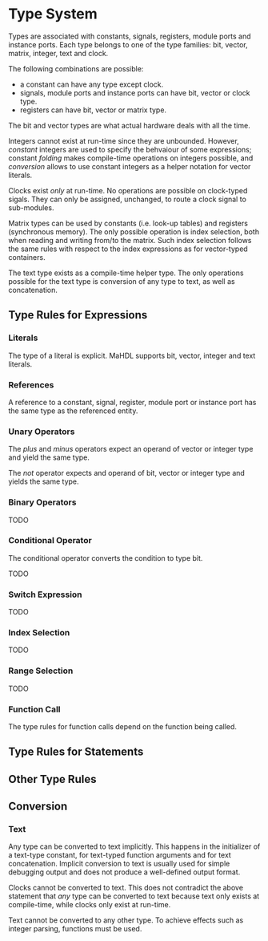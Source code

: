 
# Type System

Types are associated with constants, signals, registers, module ports and instance ports. Each type belongs to one
of the type families: bit, vector, matrix, integer, text and clock.

The following combinations are possible:
* a constant can have any type except clock.
* signals, module ports and instance ports can have bit, vector or clock type.
* registers can have bit, vector or matrix type.

The bit and vector types are what actual hardware deals with all the time.

Integers cannot exist at run-time since they are unbounded. However, *constant* integers are used to specify the
behvaiour of some expressions; constant *folding* makes compile-time operations on integers possible, and
*conversion* allows to use constant integers as a helper notation for vector literals.

Clocks exist *only* at run-time. No operations are possible on clock-typed sigals. They can only be assigned,
unchanged, to route a clock signal to sub-modules.

Matrix types can be used by constants (i.e. look-up tables) and registers (synchronous memory). The only possible
operation is index selection, both when reading and writing from/to the matrix. Such index selection follows the
same rules with respect to the index expressions as for vector-typed containers.

The text type exists as a compile-time helper type. The only operations possible for the text type is conversion of
any type to text, as well as concatenation.

## Type Rules for Expressions

### Literals

The type of a literal is explicit. MaHDL supports bit, vector, integer and text literals.

### References

A reference to a constant, signal, register, module port or instance port has the same type as the referenced entity.

### Unary Operators

The *plus* and *minus* operators expect an operand of vector or integer type and yield the same type.

The *not* operator expects and operand of bit, vector or integer type and yields the same type.

### Binary Operators

TODO

### Conditional Operator

The conditional operator converts the condition to type bit.


TODO

### Switch Expression

TODO

### Index Selection

TODO

### Range Selection

TODO

### Function Call

The type rules for function calls depend on the function being called.

## Type Rules for Statements

## Other Type Rules

## Conversion

### Text

Any type can be converted to text implicitly. This happens in the initializer of a text-type constant, for text-typed
function arguments and for text concatenation. Implicit conversion to text is usually used for simple debugging
output and does not produce a well-defined output format.

Clocks cannot be converted to text. This does not contradict the above statement that *any* type can be
converted to text because text only exists at compile-time, while clocks only exist at run-time.

Text cannot be converted to any other type. To achieve effects such as integer parsing, functions must be used.

